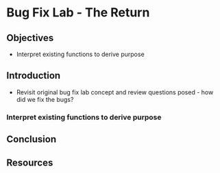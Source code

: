 # Bug Fix Lab - The Return

## Objectives

- Interpret existing functions to derive purpose

## Introduction

- Revisit original bug fix lab concept and review questions posed - how did we fix the bugs?

### Interpret existing functions to derive purpose

## Conclusion

## Resources
